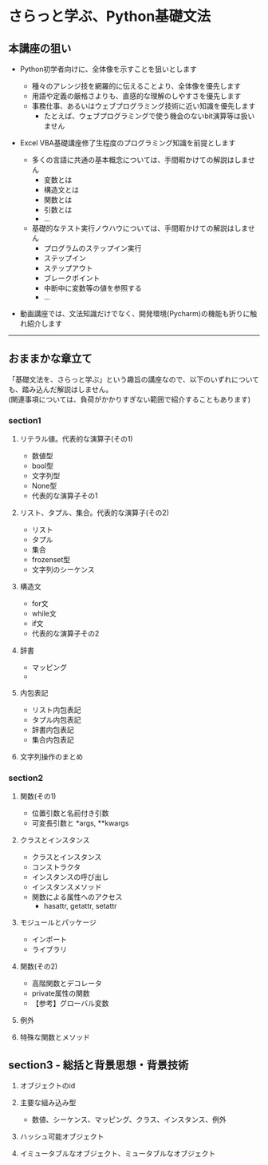 # さらっと学ぶ、Python基礎文法

## 本講座の狙い

- Python初学者向けに、全体像を示すことを狙いとします
    - 種々のアレンジ技を網羅的に伝えることより、全体像を優先します
    - 用語や定義の厳格さよりも、直感的な理解のしやすさを優先します
    - 事務仕事、あるいはウェブプログラミング技術に近い知識を優先します
        - たとえば、ウェブプログラミングで使う機会のないbit演算等は扱いません

- Excel VBA基礎講座修了生程度のプログラミング知識を前提とします
    - 多くの言語に共通の基本概念については、手間暇かけての解説はしません
        - 変数とは
        - 構造文とは
        - 関数とは
        - 引数とは
        - ...
    - 基礎的なテスト実行ノウハウについては、手間暇かけての解説はしません
        - プログラムのステップイン実行
        - ステップイン
        - ステップアウト
        - ブレークポイント
        - 中断中に変数等の値を参照する
        - ...

- 動画講座では、文法知識だけでなく、開発環境(Pycharm)の機能も折りに触れ紹介します

***

## おままかな章立て

「基礎文法を、さらっと学ぶ」という趣旨の講座なので、以下のいずれについても、踏み込んだ解説はしません。  
(関連事項については、負荷がかかりすぎない範囲で紹介することもあります)

### section1

1. リテラル値。代表的な演算子(その1)
    - 数値型
    - bool型
    - 文字列型
    - None型
    - 代表的な演算子その1

2. リスト、タプル、集合。代表的な演算子(その2)
    - リスト
    - タプル
    - 集合
    - frozenset型
    - 文字列のシーケンス

3. 構造文
    - for文
    - while文
    - if文
    - 代表的な演算子その2

4. 辞書
    - マッピング
    -

5. 内包表記
    - リスト内包表記
    - タプル内包表記
    - 辞書内包表記
    - 集合内包表記

6. 文字列操作のまとめ

### section2

1. 関数(その1)
    - 位置引数と名前付き引数
    - 可変長引数と *args, **kwargs

2. クラスとインスタンス
    - クラスとインスタンス
    - コンストラクタ
    - インスタンスの呼び出し
    - インスタンスメソッド
    - 関数による属性へのアクセス
        - hasattr, getattr, setattr

3. モジュールとパッケージ
    - インポート
    - ライブラリ

4. 関数(その2)
    - 高階関数とデコレータ
    - private属性の関数
    - 【参考】グローバル変数

5. 例外

6. 特殊な関数とメソッド

## section3 - 総括と背景思想・背景技術

1. オブジェクトのid

2. 主要な組み込み型
    - 数値、シーケンス、マッピング、クラス、インスタンス、例外

3. ハッシュ可能オブジェクト

4. イミュータブルなオブジェクト、ミュータブルなオブジェクト
